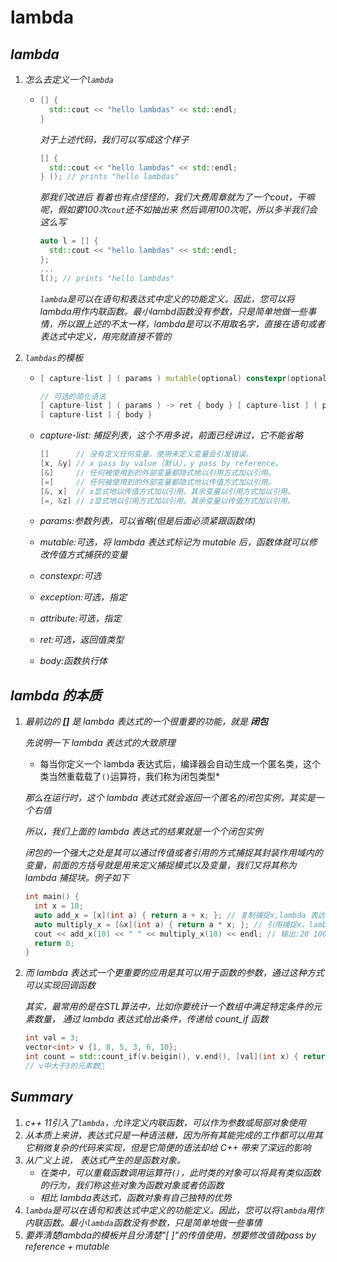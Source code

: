 # 

# lambda


## ***lambda***

1. *怎么去定义一个`lambda`*

   - ```cpp
     [] {
       std::cout << "hello lambdas" << std::endl;
     }
     ```

     *对于上述代码，我们可以写成这个样子*

     ```cpp
     [] {
       std::cout << "hello lambdas" << std::endl;
     } (); // prints "hello lambdas"
     ```

     *那我们改进后 看着也有点怪怪的，我们大费周章就为了一个cout，干嘛呢，假如要100次`cout`还不如抽出来 然后调用100次呢，所以多半我们会这么写*

     ```cpp
     auto l = [] {
       std::cout << "hello lambdas" << std::endl;
     };
     ...
     l(); // prints "hello lambdas"
     ```

     *`lambda`是可以在语句和表达式中定义的功能定义。因此，您可以将lambda用作内联函数。最小lambd函数没有参数，只是简单地做一些事情，所以跟上述的不太一样，lambda是可以不用取名字，直接在语句或者表达式中定义，用完就直接不管的*

2. *`lambdas`的模板*

   - ```cpp
     [ capture-list ] ( params ) mutable(optional) constexpr(optional)(c++17) exception attribute -> ret { body }
     
     // 可选的简化语法
     [ capture-list ] ( params ) -> ret { body } [ capture-list ] ( params ) { body }
     [ capture-list ] { body }
     ```

   - *capture-list: 捕捉列表，这个不用多说，前面已经讲过，它不能省略*

     ```cpp
     []      // 没有定义任何变量。使用未定义变量会引发错误。
     [x, &y] // x pass by value（默认），y pass by reference。
     [&]     // 任何被使用到的外部变量都隐式地以引用方式加以引用。
     [=]     // 任何被使用到的外部变量都隐式地以传值方式加以引用。
     [&, x]  // x显式地以传值方式加以引用。其余变量以引用方式加以引用。
     [=, &z] // z显式地以引用方式加以引用。其余变量以传值方式加以引用。
     ```

   - *params:参数列表，可以省略(但是后面必须紧跟函数体)*

   - *mutable:可选，将 lambda 表达式标记为 mutable 后，函数体就可以修改传值方式捕获的变量*

   - *constexpr:可选*

   - *exception:可选，指定*

   - *attribute:可选，指定* 

   - *ret:可选，返回值类型* 

   - *body:函数执行体*


## ***lambda 的本质***

1. *最前边的 **[]** 是 lambda 表达式的一个很重要的功能，就是 **闭包***

   *先说明一下 lambda 表达式的大致原理*

   * 每当你定义一个 lambda 表达式后，编译器会自动生成一个匿名类，这个类当然重载载了`()`运算符，我们称为闭包类型*

   *那么在运行时，这个 lambda 表达式就会返回一个匿名的闭包实例，其实是一个右值*

   *所以，我们上面的 lambda 表达式的结果就是一个个闭包实例*

   *闭包的一个强大之处是其可以通过传值或者引用的方式捕捉其封装作用域内的变量，前面的方括号就是用来定义捕捉模式以及变量，我们又将其称为 lambda 捕捉块。例子如下*

   ```cpp
   int main() {
     int x = 10;
     auto add_x = [x](int a) { return a + x; }; // 复制捕捉x,lambda 表达式无法修改此变量
     auto multiply_x = [&x](int a) { return a * x; }; // 引用捕捉x，lambda 表达式可以修改此变量
     cout << add_x(10) << " " << multiply_x(10) << endl; // 输出:20 100
     return 0;
   }
   ```

2. *而 lambda 表达式一个更重要的应用是其可以用于函数的参数，通过这种方式可以实现回调函数*

   *其实，最常用的是在STL算法中，比如你要统计一个数组中满足特定条件的元素数量， 通过 lambda 表达式给出条件，传递给 count_if 函数*

   ```cpp
   int val = 3;
   vector<int> v {1, 8, 5, 3, 6, 10};
   int count = std::count_if(v.beigin(), v.end(), [val](int x) { return x > val; });
   // v中大于3的元素数􏰁
   ```

## ***Summary***

1. *c++ 11引入了`lambda`，允许定义内联函数，可以作为参数或局部对象使用*
2. *从本质上来讲，表达式只是一种语法糖，因为所有其能完成的工作都可以用其它稍微复杂的代码来实现，但是它简便的语法却给 C++ 带来了深远的影响*
3. *从广义上说， 表达式产生的是函数对象。*
   - *在类中，可以重载函数调用运算符`()`，此时类的对象可以将具有类似函数的行为，我们称这些对象为函数对象或者仿函数*
   - *相比 lambda表达式，函数对象有自己独特的优势*
4. *`lambda`是可以在语句和表达式中定义的功能定义。因此，您可以将`lambda`用作内联函数。最小`lambda`函数没有参数，只是简单地做一些事情*
5. *要弄清楚lambda的模板并且分清楚"[ ]"的传值使用，想要修改值就pass by reference + mutable*


